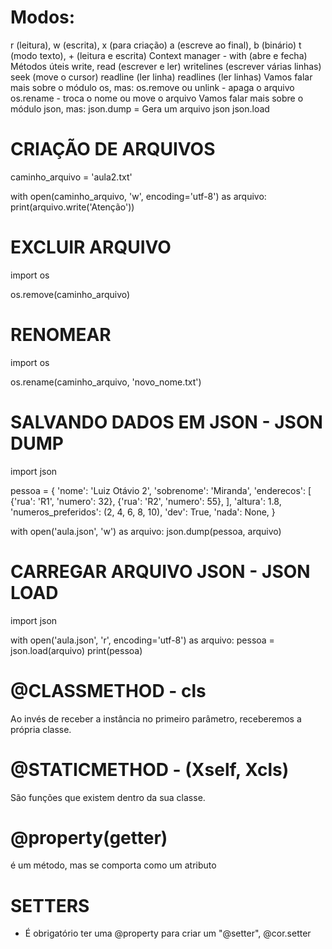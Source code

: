 # Modos:
r (leitura), w (escrita), x (para criação)
a (escreve ao final), b (binário)
t (modo texto), + (leitura e escrita)
Context manager - with (abre e fecha)
Métodos úteis
write, read (escrever e ler)
writelines (escrever várias linhas)
seek (move o cursor)
readline (ler linha)
readlines (ler linhas)
Vamos falar mais sobre o módulo os, mas:
os.remove ou unlink - apaga o arquivo
os.rename - troca o nome ou move o arquivo
Vamos falar mais sobre o módulo json, mas:
json.dump = Gera um arquivo json
json.load


# CRIAÇÃO DE ARQUIVOS

caminho_arquivo = 'aula2.txt'

with open(caminho_arquivo, 'w', encoding='utf-8') as arquivo:
    print(arquivo.write('Atenção'))

# EXCLUIR ARQUIVO
import os

os.remove(caminho_arquivo)

# RENOMEAR
import os

os.rename(caminho_arquivo, 'novo_nome.txt')

# SALVANDO DADOS EM JSON - JSON DUMP
import json

pessoa = {
    'nome': 'Luiz Otávio 2',
    'sobrenome': 'Miranda',
    'enderecos': [
         {'rua': 'R1', 'numero': 32},
         {'rua': 'R2', 'numero': 55},
    ],
    'altura': 1.8,
    'numeros_preferidos': (2, 4, 6, 8, 10),
    'dev': True,
    'nada': None,
}

with open('aula.json', 'w') as arquivo:
    json.dump(pessoa, arquivo)

# CARREGAR ARQUIVO JSON - JSON LOAD
import json

with open('aula.json', 'r', encoding='utf-8') as arquivo:
    pessoa = json.load(arquivo)
    print(pessoa)

# @CLASSMETHOD - cls
Ao invés de receber a instância no primeiro parâmetro, receberemos a própria classe.

# @STATICMETHOD - (Xself, Xcls)
São funções que existem dentro da sua classe.

# @property(getter)
é um método, mas se comporta como um atributo

# SETTERS
* É obrigatório ter uma @property para criar um "@setter", @cor.setter
